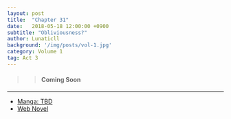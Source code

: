 ```yaml
---
layout: post
title:  "Chapter 31"
date:   2018-05-18 12:00:00 +0900
subtitle: "Obliviousness?"
author: Lunaticll
background: '/img/posts/vol-1.jpg'
category: Volume 1
tag: Act 3
---
```


>> #### Coming Soon

----

- [Manga: TBD][manga-link]
- [Web Novel][novel-link]

[manga-link]: https://mangadex.org/title/41744/shi-ni-modori-subete-wo-sukuu-tame-ni-saikyou-he-to-itaru
[novel-link]: https://ncode.syosetu.com/n0569es/31/